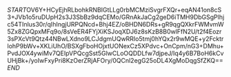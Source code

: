 $START$OV6Y+HCyEjhRLbohkRNBIGtLLg0rbMCMziSvgrFXQr+eqAN41on8cS3+JVb1o5ruDUpH2s3J3SbBz9dqCEMo/GRnAkJaCg2geD6iTMH9DbGSgPlhjc54TInlus30r/qIhIngjURPQNcd+Bhj4EZ/oBHDN6DRs+gR9qgQXkrFWMvmW5Zx8ZGQpxMFq9o/8sVeER4FYjXiKSJoqXDJ6z8sKzB8B0wlFfN2U/t2f4Eozr3sPXcVt9Qtz44NBwLXdno9LCJdgmUQwRRIo5tmj0hYQx2r9wMQE+y2FcktrlohP9bWv+XKLiUhO/BSXgFboHOjxtUONexCz5XPdvc+OnCpm/nG3+DMhu+PvdJOX4ywiMv7QEIpVPQcgSst5GlwCLoOQDDLfw7djpeJ/Iq4y6B7BoH6kCvUHjBk+/yoIwFxyPri8KzOerZRjAFOry/0QCnl2egG25oDL4XgMoDqgSfZKQ==$END$